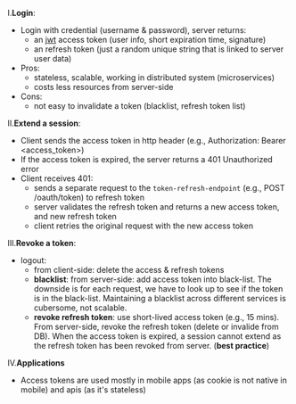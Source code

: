 I.**Login**:
- Login with credential (username & password), server returns:
  - an [jwt]() access token (user info, short expiration time, signature)
  - an refresh token (just a random unique string that is linked to server user data)
- Pros:
  - stateless, scalable, working in distributed system (microservices)
  - costs less resources from server-side
- Cons:
  - not easy to invalidate a token (blacklist, refresh token list)
  
II.**Extend a session**:
- Client sends the access token in http header (e.g., Authorization: Bearer <access_token>)
- If the access token is expired, the server returns a 401 Unauthorized error
- Client receives 401:
  - sends a separate request to the `token-refresh-endpoint` (e.g., POST /oauth/token) to refresh token
  - server validates the refresh token and returns a new access token, and new refresh token
  - client retries the original request with the new access token

III.**Revoke a token**:
- logout:
  - from client-side: delete the access & refresh tokens 
  - **blacklist**: from server-side: add access token into black-list. The downside is for each request, we have to look up to see if the token is in the black-list. Maintaining a blacklist across different services is cubersome, not scalable.
  - **revoke refresh token**: use short-lived access token (e.g., 15 mins). From server-side, revoke the refresh token (delete or invalide from DB). When the access token is expired, a session cannot extend as the refresh token has been revoked from server. (**best practice**)
 
IV.**Applications**
- Access tokens are used mostly in mobile apps (as cookie is not native in mobile) and apis (as it's stateless)


